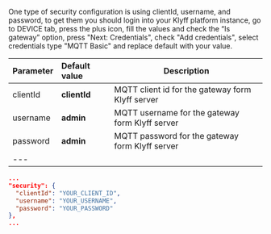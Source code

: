 One type of security configuration is using clientId, username, and password, to get them you should login into your 
Klyff platform instance, go to DEVICE tab, press the plus icon, fill the values and check the “Is gateway” option,
press "Next: Credentials", check "Add credentials", select credentials type "MQTT Basic" and replace default 
with your value.

|**Parameter**|**Default value**|**Description**|
|:-|:-|-
| clientId                | **clientId**      | MQTT client id for the gateway form Klyff server     |
| username                | **admin**         | MQTT username for the gateway form Klyff server      |
| password                | **admin**         | MQTT password for the gateway form Klyff server      |
|---


```json
...
"security": {
  "clientId": "YOUR_CLIENT_ID",
  "username": "YOUR_USERNAME",
  "password": "YOUR_PASSWORD"
},
...
```